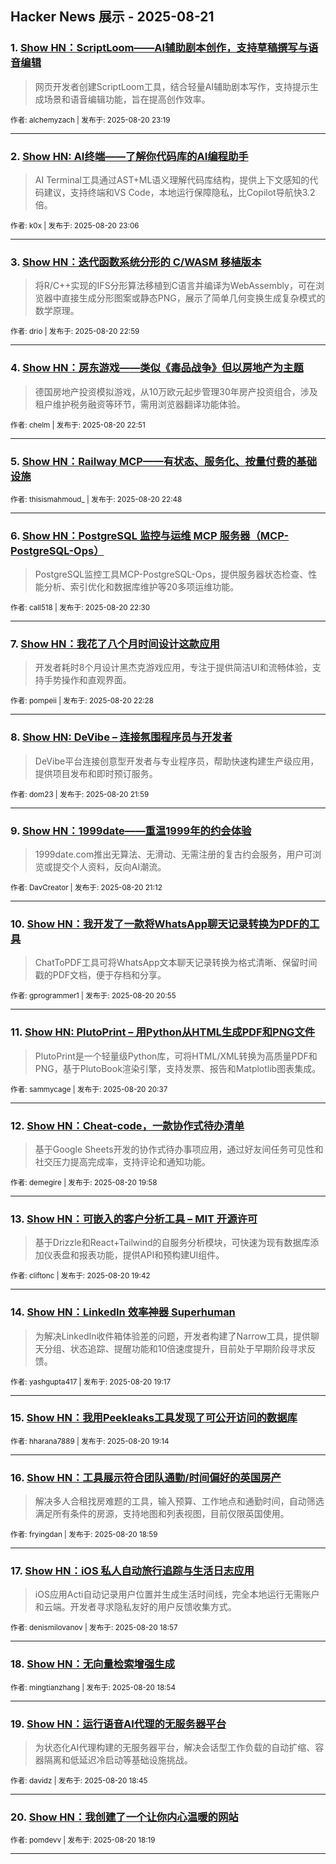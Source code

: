 ## Hacker News 展示 - 2025-08-21


### 1. [Show HN：ScriptLoom——AI辅助剧本创作，支持草稿撰写与语音编辑](https://news.ycombinator.com/item?id=44967517)
> 网页开发者创建ScriptLoom工具，结合轻量AI辅助剧本写作，支持提示生成场景和语音编辑功能，旨在提高创作效率。

<sub>作者: alchemyzach | 发布于: 2025-08-20 23:19</sub>

---

### 2. [Show HN: AI终端——了解你代码库的AI编程助手](https://news.ycombinator.com/item?id=44967439)
> AI Terminal工具通过AST+ML语义理解代码库结构，提供上下文感知的代码建议，支持终端和VS Code，本地运行保障隐私，比Copilot导航快3.2倍。

<sub>作者: k0x | 发布于: 2025-08-20 23:06</sub>

---

### 3. [Show HN：迭代函数系统分形的 C/WASM 移植版本](https://news.ycombinator.com/item?id=44967390)
> 将R/C++实现的IFS分形算法移植到C语言并编译为WebAssembly，可在浏览器中直接生成分形图案或静态PNG，展示了简单几何变换生成复杂模式的数学原理。

<sub>作者: drio | 发布于: 2025-08-20 22:59</sub>

---

### 4. [Show HN：房东游戏——类似《毒品战争》但以房地产为主题](https://news.ycombinator.com/item?id=44967339)
> 德国房地产投资模拟游戏，从10万欧元起步管理30年房产投资组合，涉及租户维护税务融资等环节，需用浏览器翻译功能体验。

<sub>作者: chelm | 发布于: 2025-08-20 22:51</sub>

---

### 5. [Show HN：Railway MCP——有状态、服务化、按量付费的基础设施](https://news.ycombinator.com/item?id=44967317)

<sub>作者: thisismahmoud_ | 发布于: 2025-08-20 22:48</sub>

---

### 6. [Show HN：PostgreSQL 监控与运维 MCP 服务器（MCP-PostgreSQL-Ops）](https://news.ycombinator.com/item?id=44967208)
> PostgreSQL监控工具MCP-PostgreSQL-Ops，提供服务器状态检查、性能分析、索引优化和数据库维护等20多项运维功能。

<sub>作者: call518 | 发布于: 2025-08-20 22:30</sub>

---

### 7. [Show HN：我花了八个月时间设计这款应用](https://news.ycombinator.com/item?id=44967200)
> 开发者耗时8个月设计黑杰克游戏应用，专注于提供简洁UI和流畅体验，支持手势操作和直观界面。

<sub>作者: pompeii | 发布于: 2025-08-20 22:28</sub>

---

### 8. [Show HN: DeVibe – 连接氛围程序员与开发者](https://news.ycombinator.com/item?id=44966970)
> DeVibe平台连接创意型开发者与专业程序员，帮助快速构建生产级应用，提供项目发布和即时预订服务。

<sub>作者: dom23 | 发布于: 2025-08-20 21:59</sub>

---

### 9. [Show HN：1999date——重温1999年的约会体验](https://news.ycombinator.com/item?id=44966529)
> 1999date.com推出无算法、无滑动、无需注册的复古约会服务，用户可浏览或提交个人资料，反向AI潮流。

<sub>作者: DavCreator | 发布于: 2025-08-20 21:12</sub>

---

### 10. [Show HN：我开发了一款将WhatsApp聊天记录转换为PDF的工具](https://news.ycombinator.com/item?id=44966353)
> ChatToPDF工具可将WhatsApp文本聊天记录转换为格式清晰、保留时间戳的PDF文档，便于存档和分享。

<sub>作者: gprogrammer1 | 发布于: 2025-08-20 20:55</sub>

---

### 11. [Show HN: PlutoPrint – 用Python从HTML生成PDF和PNG文件](https://news.ycombinator.com/item?id=44966170)
> PlutoPrint是一个轻量级Python库，可将HTML/XML转换为高质量PDF和PNG，基于PlutoBook渲染引擎，支持发票、报告和Matplotlib图表集成。

<sub>作者: sammycage | 发布于: 2025-08-20 20:37</sub>

---

### 12. [Show HN：Cheat-code，一款协作式待办清单](https://news.ycombinator.com/item?id=44965787)
> 基于Google Sheets开发的协作式待办事项应用，通过好友间任务可见性和社交压力提高完成率，支持评论和通知功能。

<sub>作者: demegire | 发布于: 2025-08-20 19:58</sub>

---

### 13. [Show HN：可嵌入的客户分析工具 – MIT 开源许可](https://news.ycombinator.com/item?id=44965566)
> 基于Drizzle和React+Tailwind的自服务分析模块，可快速为现有数据库添加仪表盘和报表功能，提供API和预构建UI组件。

<sub>作者: cliftonc | 发布于: 2025-08-20 19:42</sub>

---

### 14. [Show HN：LinkedIn 效率神器 Superhuman](https://news.ycombinator.com/item?id=44965278)
> 为解决LinkedIn收件箱体验差的问题，开发者构建了Narrow工具，提供聊天分组、状态追踪、提醒功能和10倍速度提升，目前处于早期阶段寻求反馈。

<sub>作者: yashgupta417 | 发布于: 2025-08-20 19:17</sub>

---

### 15. [Show HN：我用Peekleaks工具发现了可公开访问的数据库](https://news.ycombinator.com/item?id=44965250)

<sub>作者: hharana7889 | 发布于: 2025-08-20 19:14</sub>

---

### 16. [Show HN：工具展示符合团队通勤/时间偏好的英国房产](https://news.ycombinator.com/item?id=44965079)
> 解决多人合租找房难题的工具，输入预算、工作地点和通勤时间，自动筛选满足所有条件的房源，支持地图和列表视图，目前仅限英国使用。

<sub>作者: fryingdan | 发布于: 2025-08-20 18:59</sub>

---

### 17. [Show HN：iOS 私人自动旅行追踪与生活日志应用](https://news.ycombinator.com/item?id=44965049)
> iOS应用Acti自动记录用户位置并生成生活时间线，完全本地运行无需账户和云端。开发者寻求隐私友好的用户反馈收集方式。

<sub>作者: denismilovanov | 发布于: 2025-08-20 18:57</sub>

---

### 18. [Show HN：无向量检索增强生成](https://news.ycombinator.com/item?id=44965008)

<sub>作者: mingtianzhang | 发布于: 2025-08-20 18:54</sub>

---

### 19. [Show HN：运行语音AI代理的无服务器平台](https://news.ycombinator.com/item?id=44964903)
> 为状态化AI代理构建的无服务器平台，解决会话型工作负载的自动扩缩、容器隔离和低延迟冷启动等基础设施挑战。

<sub>作者: davidz | 发布于: 2025-08-20 18:45</sub>

---

### 20. [Show HN：我创建了一个让你内心温暖的网站](https://news.ycombinator.com/item?id=44964614)

<sub>作者: pomdevv | 发布于: 2025-08-20 18:19</sub>

---
